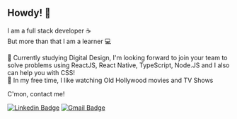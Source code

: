 ## Howdy! 👋

I am a full stack developer ☕ <br/>
But more than that I am a learner 💻

💬 Currently studying Digital Design, I'm looking forward to join your team to solve problems using ReactJS, React Native, TypeScript, Node.JS and I also can help you with CSS! <br />
:yellow_heart: In my free time, I like watching Old Hollywood movies and TV Shows

C'mon, contact me!

[![Linkedin Badge](https://img.shields.io/badge/-AnaAlmeida-blue?style=flat-square&logo=Linkedin&logoColor=white&link=https://www.linkedin.com/in/ana-almeida-72bab8161/)](https://www.linkedin.com/in/ana-almeida-72bab8161/) 
[![Gmail Badge](https://img.shields.io/badge/anapalemidah1@gmail.com-c14438?style=flat-square&logo=Gmail&logoColor=white&link=mailto:anapalmeidaj1@gmail.com)](mailto:tgmarinho@gmail.com)
